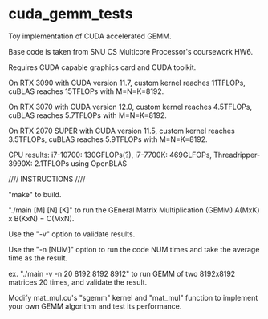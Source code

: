 # cuda_gemm_tests
Toy implementation of CUDA accelerated GEMM.

Base code is taken from SNU CS Multicore Processor's coursework HW6.

Requires CUDA capable graphics card and CUDA toolkit.

On RTX 3090 with CUDA version 11.7, custom kernel reaches 11TFLOPs, cuBLAS reaches 15TFLOPs with M=N=K=8192.

On RTX 3070 with CUDA version 12.0, custom kernel reaches 4.5TFLOPs, cuBLAS reaches 5.7TFLOPs with M=N=K=8192.

On RTX 2070 SUPER with CUDA version 11.5, custom kernel reaches 3.5TFLOPs, cuBLAS reaches 5.9TFLOPs with M=N=K=8192.

CPU results: i7-10700: 130GFLOPs(?), i7-7700K: 469GLFOPs, Threadripper-3990X: 2.1TFLOPs using OpenBLAS

//// INSTRUCTIONS ////

"make" to build. 

"./main [M] [N] [K]" to run the GEneral Matrix Multiplication (GEMM) A(MxK) x B(KxN) = C(MxN).

Use the "-v" option to validate results.

Use the "-n [NUM]" option to run the code NUM times and take the average time as the result.

ex. "./main -v -n 20 8192 8192 8912" to run GEMM of two 8192x8192 matrices 20 times, and validate the result.

Modify mat_mul.cu's "sgemm" kernel and "mat_mul" function to implement your own GEMM algorithm and test its performance.

